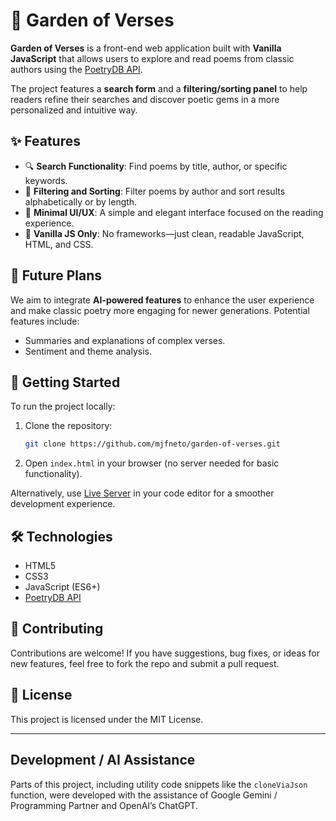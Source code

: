 # 🌿 Garden of Verses

**Garden of Verses** is a front-end web application built with **Vanilla JavaScript** that allows users to explore and read poems from classic authors using the [PoetryDB API](https://poetrydb.org/).

The project features a **search form** and a **filtering/sorting panel** to help readers refine their searches and discover poetic gems in a more personalized and intuitive way.

## ✨ Features

- 🔍 **Search Functionality**: Find poems by title, author, or specific keywords.
- 🧭 **Filtering and Sorting**: Filter poems by author and sort results alphabetically or by length.
- 🎨 **Minimal UI/UX**: A simple and elegant interface focused on the reading experience.
- 🌱 **Vanilla JS Only**: No frameworks—just clean, readable JavaScript, HTML, and CSS.

## 🧠 Future Plans

We aim to integrate **AI-powered features** to enhance the user experience and make classic poetry more engaging for newer generations. Potential features include:

- Summaries and explanations of complex verses.
- Sentiment and theme analysis.

## 🚀 Getting Started

To run the project locally:

1. Clone the repository:

   ```bash
   git clone https://github.com/mjfneto/garden-of-verses.git
   ```

2. Open `index.html` in your browser (no server needed for basic functionality).

Alternatively, use [Live Server](https://marketplace.visualstudio.com/items?itemName=ritwickdey.LiveServer) in your code editor for a smoother development experience.

## 🛠️ Technologies

- HTML5
- CSS3
- JavaScript (ES6+)
- [PoetryDB API](https://poetrydb.org/)

## 🤝 Contributing

Contributions are welcome! If you have suggestions, bug fixes, or ideas for new features, feel free to fork the repo and submit a pull request.

## 📜 License

This project is licensed under the MIT License.

---

## Development / AI Assistance

Parts of this project, including utility code snippets like the `cloneViaJson` function, were developed with the assistance of Google Gemini / Programming Partner and OpenAI’s ChatGPT.

